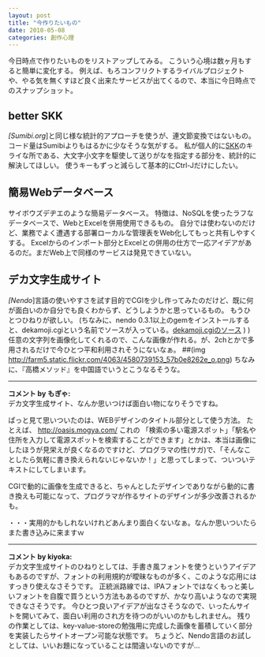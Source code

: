 ```yaml
---
layout: post
title: "今作りたいもの"
date: 2010-05-08
categories: 創作心理
---
```

今日時点で作りたいものをリストアップしてみる。
こういう心境は数ヶ月もすると簡単に変化する。
例えば、もろコンフリクトするライバルプロジェクトや、やる気を無くすほど良く出来たサービスが出てくるので、本当に今日時点でのスナップショット。

## better SKK
*[Sumibi.org*]と同じ様な統計的アプローチを使うが、連文節変換ではないもの。
コード量はSumibiよりもはるかに少なそうな気がする。
私が個人的に[SKK](http://openlab.ring.gr.jp/skk/index-j.html)のキライな所である、大文字小文字を駆使して送りがなを指定する部分を、統計的に解決してほしい。
使うキーもずっと減らして基本的にCtrl-Jだけにしたい。

## 簡易Webデータベース
サイボウズデヂエのような簡易データベース。
特徴は、NoSQLを使ったラフなデータベースで、WebとExcelを併用使用できるもの。
自分では使わないのだけど、業務でよく遭遇する部署ローカルな管理表をWeb化してもっと共有しやすくする。
Excelからのインポート部分とExcelとの併用の仕方で一応アイデアがあるのだ。まだWeb上で同様のサービスは発見できていない。

## デカ文字生成サイト
*[Nendo*]言語の使いやすさを試す目的でCGIを少し作ってみたのだけど、既に何が面白いのか自分でも良くわからず、どうしようかと思っているもの。
もうひとつひねりが欲しい。
(ちなみに、nendo 0.3.1以上のgemをインストールすると、dekamoji.cgiという名前でソースが入っている。[dekamoji.cgiのソース](http://github.com/kiyoka/nendo/blob/master/example/cgi/dekamoji.cgi) )
)
任意の文字列を画像化してくれるので、こんな画像が作れる。が、2chとかで多用されるだけで今ひとつ平和利用されそうにないなぁ。
 ##(img http://farm5.static.flickr.com/4063/4580739153_57b0e8262e_o.png)
 ちなみに、『高橋メソッド』を中国語でいうとこうなるそうな。



---

**コメント by もぎゃ:**  
デカ文字生成サイト、なんか思いつけば面白い物になりそうですね。

ぱっと見て思いついたのは、WEBデザインのタイトル部分として使う方法。
たとえば、 http://oasis.mogya.com/ これの
「検索の多い電源スポット」「駅名や住所を入力して電源スポットを検索することができます」とかは、本当は画像にしたほうが見栄えが良くなるのですけど、プログラマの性(サガ)で、「そんなことしたら気軽に書き換えられないじゃないか！」と思ってしまって、ついついテキストにしてしまいます。

CGIで動的に画像を生成できると、ちゃんとしたデザインでありながら動的に書き換えも可能になって、プログラマが作るサイトのデザインが多少改善されるかも。

・・・実用的かもしれないけれどあんまり面白くないなぁ。なんか思いついたらまた書き込みに来ますｗ



---

**コメント by kiyoka:**  
デカ文字生成サイトのひねりとしては、手書き風フォントを使うというアイデアもあるのですが、フォントの利用規約が曖昧なものが多く、このような応用にはすっきり使えなさそうです。
正統派路線では、IPAフォントではなくもっと美しいフォントを自腹で買うという方法もあるのですが、かなり高いようなので実現できなさそうです。
今ひとつ良いアイデアが出なさそうなので、いったんサイトを開いてみて、面白い利用のされ方を待つのがいいのかもしれません。
残りの作業としては、key-value-storeの勉強用に完成した画像を蓄積していく部分を実装したらサイトオープン可能な状態です。
ちょうど、Nendo言語のお試しとしては、いいお題になっていることは間違いないのですが...

